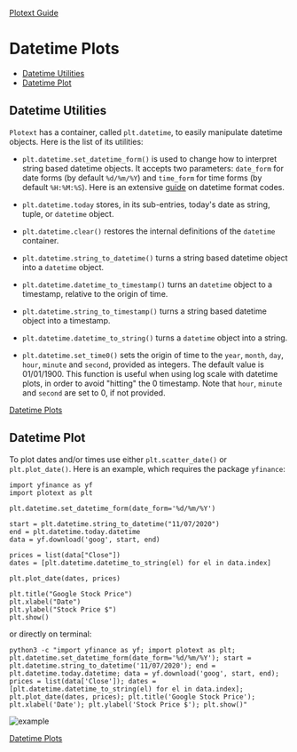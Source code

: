 [Plotext Guide](https://github.com/piccolomo/plotext#main-menu)

# Datetime Plots

- [Datetime Utilities](https://github.com/piccolomo/plotext/blob/master/readme/datetime.md#datetime-utilities)
- [Datetime Plot](https://github.com/piccolomo/plotext/blob/master/readme/datetime.md#datetime-plots)



## Datetime Utilities

`Plotext` has a container, called `plt.datetime`, to easily manipulate datetime objects. Here is the list of its utilities:

- `plt.datetime.set_datetime_form()` is used to change how to interpret string based datetime objects. It accepts two parameters: `date_form` for date forms (by default `%d/%m/%Y`) and `time_form` for time forms (by default `%H:%M:%S`). Here is an extensive [guide](https://docs.python.org/3/library/datetime.html#strftime-and-strptime-format-codes) on datetime format codes. 

- `plt.datetime.today` stores, in its sub-entries, today's date as string, tuple, or `datetime` object.

- `plt.datetime.clear()` restores the internal definitions of the `datetime` container.

- `plt.datetime.string_to_datetime()` turns a string based datetime object into a `datetime` object.

- `plt.datetime.datetime_to_timestamp()` turns an `datetime` object to a timestamp, relative to the origin of time.

- `plt.datetime.string_to_timestamp()` turns a string based datetime object into a timestamp.

- `plt.datetime.datetime_to_string()` turns a `datetime` object into a string.

- `plt.datetime.set_time0()` sets the origin of time to the `year`, `month`, `day`, `hour`, `minute` and `second`, provided as integers. The default value is 01/01/1900. 
This function is useful when using log scale with datetime plots, in order to avoid "hitting" the 0 timestamp. Note that `hour`, `minute` and `second` are set to 0, if not provided.

[Datetime Plots](https://github.com/piccolomo/plotext/blob/master/readme/datetime.md#datetime-plots)



## Datetime Plot

To plot dates and/or times use either `plt.scatter_date()` or `plt.plot_date()`. Here is an example, which requires the package `yfinance`:

```
import yfinance as yf
import plotext as plt

plt.datetime.set_datetime_form(date_form='%d/%m/%Y')

start = plt.datetime.string_to_datetime("11/07/2020")
end = plt.datetime.today.datetime
data = yf.download('goog', start, end)

prices = list(data["Close"])
dates = [plt.datetime.datetime_to_string(el) for el in data.index]

plt.plot_date(dates, prices)

plt.title("Google Stock Price")
plt.xlabel("Date")
plt.ylabel("Stock Price $")
plt.show()
```
or directly on terminal:
```
python3 -c "import yfinance as yf; import plotext as plt; plt.datetime.set_datetime_form(date_form='%d/%m/%Y'); start = plt.datetime.string_to_datetime('11/07/2020'); end = plt.datetime.today.datetime; data = yf.download('goog', start, end); prices = list(data['Close']); dates = [plt.datetime.datetime_to_string(el) for el in data.index]; plt.plot_date(dates, prices); plt.title('Google Stock Price'); plt.xlabel('Date'); plt.ylabel('Stock Price $'); plt.show()"
```

![example](https://raw.githubusercontent.com/piccolomo/plotext/master/images/datetime.png)

[Datetime Plots](https://github.com/piccolomo/plotext/blob/master/readme/datetime.md#datetime-plots)
